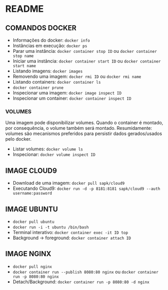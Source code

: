 # README

## COMANDOS DOCKER
* Informações do docker: `docker info`
* Instâncias em execução: `docker ps`
* Parar uma instância: `docker container stop ID` ou `docker container stop name`
* Iniciar uma instância: `docker container start ID` ou `docker container start name`
* Listando imagens: `docker images`
* Removendo uma imagem: `docker rmi ID` ou `docker rmi name`
* Listando containers: `docker container ls`
* `docker container prune`
* Inspecionar uma imagem: `docker image inspect ID`
* Inspecionar um container: `docker container inspect ID`

### VOLUMES
Uma imagem pode disponibilizar volumes. Quando o container é montado, por consequência, o volume também será montado.
Resumidamente: volumes são mecanismos preferidos para persistir dados gerados/usados pelo docker.
* Listar volumes: `docker volume ls`
* Inspecionar: `docker volume inspect ID`

## IMAGE CLOUD9
* Download de uma imagem: `docker pull sapk/cloud9`
* Executando Cloud9: `docker run -d -p 8181:8181 sapk/cloud9 --auth username:password`

## IMAGE UBUNTU
* `docker pull ubuntu`
* `docker run -i -t ubuntu /bin/bash`
* Terminal interativo: `docker container exec -it ID top`
* Background -> foreground: `docker container attach ID`

## IMAGE NGINX
* `docker pull nginx`
* `docker container run --publish 8080:80 nginx` ou `docker container run -p 8080:80 nginx`
* Detach/Background: `docker container run -p 8080:80 -d nginx`

